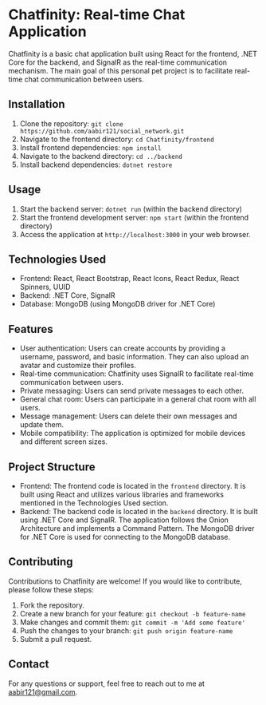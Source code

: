 # Chatfinity: Real-time Chat Application

Chatfinity is a basic chat application built using React for the frontend, .NET Core for the backend, and SignalR as the real-time communication mechanism. The main goal of this personal pet project is to facilitate real-time chat communication between users.

## Installation

1. Clone the repository: `git clone https://github.com/aabir121/social_network.git`
2. Navigate to the frontend directory: `cd Chatfinity/frontend`
3. Install frontend dependencies: `npm install`
4. Navigate to the backend directory: `cd ../backend`
5. Install backend dependencies: `dotnet restore`

## Usage

1. Start the backend server: `dotnet run` (within the backend directory)
2. Start the frontend development server: `npm start` (within the frontend directory)
3. Access the application at `http://localhost:3000` in your web browser.

## Technologies Used

- Frontend: React, React Bootstrap, React Icons, React Redux, React Spinners, UUID
- Backend: .NET Core, SignalR
- Database: MongoDB (using MongoDB driver for .NET Core)

## Features

- User authentication: Users can create accounts by providing a username, password, and basic information. They can also upload an avatar and customize their profiles.
- Real-time communication: Chatfinity uses SignalR to facilitate real-time communication between users.
- Private messaging: Users can send private messages to each other.
- General chat room: Users can participate in a general chat room with all users.
- Message management: Users can delete their own messages and update them.
- Mobile compatibility: The application is optimized for mobile devices and different screen sizes.

## Project Structure

- Frontend: The frontend code is located in the `frontend` directory. It is built using React and utilizes various libraries and frameworks mentioned in the Technologies Used section.
- Backend: The backend code is located in the `backend` directory. It is built using .NET Core and SignalR. The application follows the Onion Architecture and implements a Command Pattern. The MongoDB driver for .NET Core is used for connecting to the MongoDB database.

## Contributing

Contributions to Chatfinity are welcome! If you would like to contribute, please follow these steps:

1. Fork the repository.
2. Create a new branch for your feature: `git checkout -b feature-name`
3. Make changes and commit them: `git commit -m 'Add some feature'`
4. Push the changes to your branch: `git push origin feature-name`
5. Submit a pull request.


## Contact

For any questions or support, feel free to reach out to me at aabir121@gmail.com.

